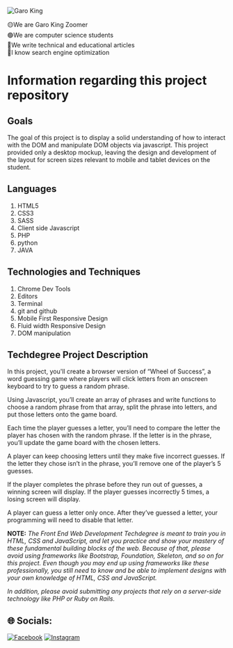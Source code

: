 ![Garo King]()

🟡We are Garo King Zoomer<br>🟢We are computer science students<br>🔴We write technical and educational articles<br>🔘I know search engine optimization

# Information regarding this project repository

## Goals
  The goal of this project is to display a solid understanding of how to interact with the DOM and manipulate DOM objects via javascript. This project provided only a desktop mockup, leaving the design and development of the layout for screen sizes relevant to mobile and tablet devices on the student.

## Languages
  1. HTML5
  2. CSS3
  3. SASS
  4. Client side Javascript
  5. PHP
  6. python
  7. JAVA 

## Technologies and Techniques
  1. Chrome Dev Tools
  2. Editors
  3. Terminal
  4. git and github
  5. Mobile First Responsive Design
  6. Fluid width Responsive Design
  7. DOM manipulation

## Techdegree Project Description
  In this project, you'll create a browser version of “Wheel of Success”, a word guessing game where players will click letters from an onscreen keyboard to try to guess a random phrase.

  Using Javascript, you’ll create an array of phrases and write functions to choose a random phrase from that array, split the phrase into letters, and put those letters onto the game board.

  Each time the player guesses a letter, you’ll need to compare the letter the player has chosen with the random phrase. If the letter is in the phrase, you’ll update the game board with the chosen letters.

  A player can keep choosing letters until they make five incorrect guesses. If the letter they chose isn’t in the phrase, you’ll remove one of the player’s 5 guesses.

  If the player completes the phrase before they run out of guesses, a winning screen will display. If the player guesses incorrectly 5 times, a losing screen will display.

  A player can guess a letter only once. After they’ve guessed a letter, your programming will need to disable that letter. 

  **NOTE:** _The Front End Web Development Techdegree is meant to train you in HTML, CSS and JavaScript, and let you practice and show your mastery of these fundamental building blocks of the web. Because of that, please avoid using frameworks like Bootstrap, Foundation, Skeleton, and so on for this project. Even though you may end up using frameworks like these professionally, you still need to know and be able to implement designs with your own knowledge of HTML, CSS and JavaScript._

  _In addition, please avoid submitting any projects that rely on a server-side technology like PHP or Ruby on Rails._

  ## 🌐 Socials:
[![Facebook](https://img.shields.io/badge/Facebook-%231877F2.svg?logo=Facebook&logoColor=white)](https://www.facebook.com/profile.php?id=100071625549369&mibextid=ZbWKwL) [![Instagram](https://img.shields.io/badge/Instagram-%23E4405F.svg?logo=Instagram&logoColor=white)](https://instagram.com/fix_coding)
